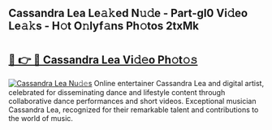 ## Cassandra Lea Le𝚊𝚔ed N𝚞𝚍e - Part-gI0 Vi𝚍eo Le𝚊𝚔s - H𝚘t O𝚗lyf𝚊ns Ph𝚘tos 2txMk

# <h2><a href="http://hf36wq.feru.top/?c=Cassandra+Lea">🔗 👉 🔴 Cassandra Lea Vi𝚍𝚎o Ph𝚘t𝚘𝚜</a></h2>

[![Cassandra Lea Nu𝚍𝚎s](https://i.imgur.com/0TWrTi3.gif)](http://hf36wq.feru.top/?c=Cassandra+Lea)
Online entertainer Cassandra Lea and digital artist, celebrated for disseminating dance and lifestyle content through collaborative dance performances and short videos. Exceptional musician Cassandra Lea, recognized for their remarkable talent and contributions to the world of music. 
